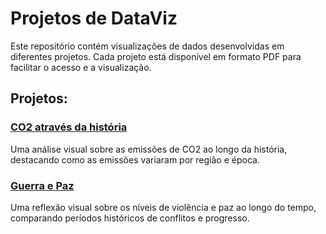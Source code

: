 # Projetos de DataViz

Este repositório contém visualizações de dados desenvolvidas em diferentes projetos. Cada projeto está disponível em formato PDF para facilitar o acesso e a visualização.

## Projetos:

### [CO2 através da história](dataviz/CO2_atraves_da_historia/CO2_atraves_da_historia.pdf)
Uma análise visual sobre as emissões de CO2 ao longo da história, destacando como as emissões variaram por região e época.

### [Guerra e Paz](dataviz/Guerra_e_Paz/Guerra_e_Paz.pdf)
Uma reflexão visual sobre os níveis de violência e paz ao longo do tempo, comparando períodos históricos de conflitos e progresso.
